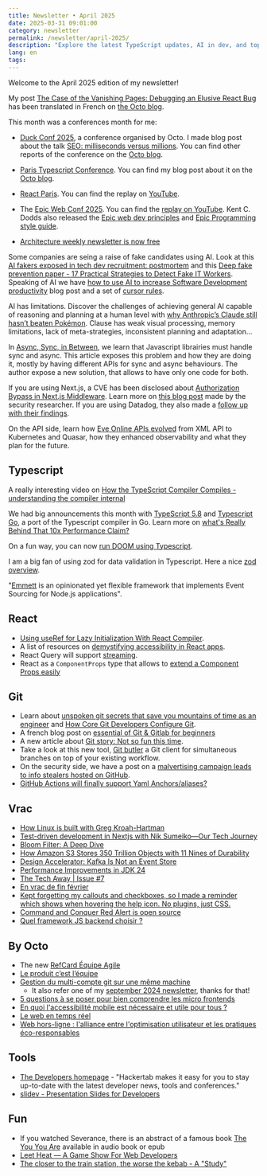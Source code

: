 ```yaml
---
title: Newsletter • April 2025
date: 2025-03-31 09:01:00
category: newsletter
permalink: /newsletter/april-2025/
description: "Explore the latest TypeScript updates, AI in dev, and top conference takeaways. Stay ahead with key insights and must-read resources!"
lang: en
tags: 
---
```


Welcome to the April 2025 edition of my newsletter! 

My post [The Case of the Vanishing Pages: Debugging an Elusive React Bug](https://www.loiclefloch.fr/the-case-of-vanishing-pages/) has been translated in French on [the Octo blog](https://blog.octo.com/l'affaire-des-pages-disparues).

This month was a conferences month for me:
- [Duck Conf 2025](https://www.laduckconf.com/), a conference organised by Octo. I made blog post about the talk [SEO: milliseconds versus millions](https://blog.octo.com/la-duck-conf-2025-cr-seo--des-millisecondes-contre-des-millions). You can find other reports of the conference on the [Octo blog](https://blog.octo.com/category/software-engineering).
- [Paris Typescript Conference](https://la-conf.typescript.paris/). You can find my blog post about it on the [Octo blog](https://blog.octo.com/paris-typescript-conference-report-morning). 
- [React Paris](https://react.paris/). You can find the replay on [YouTube](https://www.youtube.com/@BeJScommunity/playlists).
- The [Epic Web Conf 2025](https://www.epicweb.dev/conf/2025). You can find the [replay on YouTube](https://www.youtube.com/live/SDuvi5eUqp0). Kent C. Dodds also released the [Epic web dev principles](https://www.epicweb.dev/principles) and [Epic Programming style guide](https://github.com/epicweb-dev/config/blob/main/docs/style-guide.md).

- [Architecture weekly newsletter is now free](https://www.architecture-weekly.com/p/whole-architecture-weekly-content)

Some companies are seing a raise of fake candidates using AI. Look at this [AI fakers exposed in tech dev recruitment: postmortem](https://newsletter.pragmaticengineer.com/p/ai-fakers) and this [Deep fake prevention paper - 17 Practical Strategies to Detect Fake IT Workers](https://www.vidocsecurity.com/ebook/ebook-detecting-fake-candidates-vsl.pdf).
Speaking of AI we have [how to use AI to increase Software Development productivity](https://newsletter.eng-leadership.com/p/how-to-use-ai-to-increase-software) blog post and a set of [cursor rules](https://dotcursorrules.com/).

AI has limitations. Discover the challenges of achieving general AI capable of reasoning and planning at a human level with [why Anthropic’s Claude still hasn’t beaten Pokémon](https://arstechnica.com/ai/2025/03/why-anthropics-claude-still-hasnt-beaten-pokemon/). Clause has weak visual processing, memory limitations, lack of meta-strategies, inconsistent planning and adaptation...


In [Async, Sync, in Between](https://antfu.me/posts/async-sync-in-between), we learn that Javascript librairies must handle sync and async. This article exposes this problem and how they are doing it, mostly by having different APIs for sync and async behaviours.
The author expose a new solution, that allows to have only one code for both.

If you are using Next.js, a CVE has been disclosed about [Authorization Bypass in Next.js Middleware](https://github.com/advisories/GHSA-f82v-jwr5-mffw). Learn more on [this blog post](https://zhero-web-sec.github.io/research-and-things/nextjs-and-the-corrupt-middleware)  made by the security researcher. If you are using Datadog, they also made a [follow up with their findings](https://securitylabs.datadoghq.com/articles/nextjs-middleware-auth-bypass/).

On the API side, learn how [Eve Online APIs evolved](https://www.eveonline.com/news/view/eve-evolved-the-future-of-eves-api) from XML API to Kubernetes and Quasar, how they enhanced observability and what they plan for the future.

## Typescript

A really interesting video on [How the TypeScript Compiler Compiles - understanding the compiler internal](https://www.youtube.com/watch?v=X8k_4tZ16qU)

We had big announcements this month with [TypeScript 5.8](https://devblogs.microsoft.com/typescript/announcing-typescript-5-8/) and [Typescript Go](https://devblogs.microsoft.com/typescript/typescript-native-port/), a port of the Typescript compiler in Go. Learn more on [what's Really Behind That 10x Performance Claim?](https://www.architecture-weekly.com/p/typescript-migrates-to-go-whats-really)

On a fun way, you can now [run DOOM using Typescript](https://www.youtube.com/watch?v=0mCsluv5FXA).

I am a big fan of using zod for data validation in Typescript. Here a nice [zod overview](https://didoesdigital.com/blog/zod-overview).

"[Emmett](https://event-driven-io.github.io/emmett/getting-started.html) is an opinionated yet flexible framework that implements Event Sourcing for Node.js applications".

## React

- [Using useRef for Lazy Initialization With React Compiler](https://newsletter.daishikato.com/p/using-useref-for-lazy-initialization-with-react-compiler).
- A list of resources on [demystifying accessibility in React apps](https://krambertech.notion.site/Demystifying-accessibility-in-React-apps-15efe3ecdbc84cf59a22baaace09c629).
- React Query will support [streaming](https://bsky.app/profile/tkdodo.eu/post/3lkiuj7362k2a).
- React as a `ComponentProps` type that allows to [extend a Component Props easily](https://www.linkedin.com/feed/update/urn:li:activity:7302335659183099905/)

## Git
- Learn about [unspoken git secrets that save you mountains of time as an engineer](https://read.highgrowthengineer.com/p/unspoken-git-secrets)  and [How Core Git Developers Configure Git](https://blog.gitbutler.com/how-git-core-devs-configure-git/).
- A french blog post on [essential of Git & Gitlab for beginners](https://frenchtechlead.com/posts/tech/20201023-git-pour-debutant/)
- A new article about [Git story: Not so fun this time](https://blog.brachiosoft.com/en/posts/git/).
- Take a look at this new tool, [Git butler](https://gitbutler.com/) a Git client for simultaneous branches on top of your existing workflow.
- On the security side, we have a post on a [malvertising campaign leads to info stealers hosted on GitHub](https://www.microsoft.com/en-us/security/blog/2025/03/06/malvertising-campaign-leads-to-info-stealers-hosted-on-github/).
- [GitHub Actions will finally support Yaml Anchors/aliases?](https://bsky.app/profile/sebastienlorber.com/post/3lkl2vrsd2522)

## Vrac

- [How Linux is built with Greg Kroah-Hartman](https://newsletter.pragmaticengineer.com/p/how-linux-is-built-with-greg-kroah)
- [Test-driven development in Nextjs with Nik Sumeiko—Our Tech Journey](https://www.youtube.com/watch?v=Wp_RXX4lNK0)
- [Bloom Filter: A Deep Dive](https://www.kirupa.com/data_structures_algorithms/bloom_filter.htm)
- [How Amazon S3 Stores 350 Trillion Objects with 11 Nines of Durability](https://blog.bytebytego.com/p/how-amazon-s3-stores-350-trillion)
- [Design Accelerator: Kafka Is Not an Event Store](https://www.youtube.com/watch?v=uQkKtz0NEpY)
- [Performance Improvements in JDK 24](https://inside.java/2025/03/19/performance-improvements-in-jdk24/)
- [The Tech Away | Issue #7](https://thetechaway.substack.com/p/the-tech-away-issue-7)
- [En vrac de fin février](https://www.standblog.org/blog/post/2025/02/27/En-vrac-de-fin-fevrier)
- [Kept forgetting my callouts and checkboxes, so I made a reminder which shows when hovering the help icon. No plugins, just CSS.](https://www.reddit.com/r/ObsidianMD/comments/1fxiirm/kept_forgetting_my_callouts_and_checkboxes_so_i/)
- [Command and Conquer Red Alert is open source](https://github.com/electronicarts/CnC_Red_Alert)
- [Quel framework JS backend choisir ?](https://www.youtube.com/watch?v=Q_oVDDevPw8)

## By Octo

- The new [RefCard Équipe Agile](https://publication.octo.com/fr/telechargement-refcard-agile)
- [Le produit c’est l’équipe](https://blog.octo.com/le-produit-c'est-l'equipe)
- [Gestion du multi-compte git sur une même machine](https://blog.octo.com/gestion-du-multi-compte-git-sur-une-meme-machine)
    - It also refer one of my [september 2024 newsletter](https://www.loiclefloch.fr/newsletter/september-2024/#How-to-have-multiple-profiles-in-Git), thanks for that!
- [5 questions à se poser pour bien comprendre les micro frontends](https://blog.octo.com/les-questions-a-se-poser-pour-comprendre-les-micro-frontends)
- [En quoi l'accessibilité mobile est nécessaire et utile pour tous ?](https://blog.octo.com/en-quoi-l'accessibilite-mobile-est-necessaire-et-utile-pour-tous)
- [Le web en temps réel](https://blog.octo.com/le-web-en-temps-reel)
- [Web hors-ligne : l'alliance entre l'optimisation utilisateur et les pratiques éco-responsables](https://blog.octo.com/octo-web-hors-ligne--optimiser-l'experience-utilisateur-sans-connexion)


## Tools
- [The Developers homepage](https://hackertab.dev/) - "Hackertab makes it easy for you to stay up-to-date with the latest developer news, tools and conferences."
- [slidev - Presentation Slides for Developers](https://sli.dev/)

## Fun
- If you watched Severance, there is an abstract of a famous book [The You You Are](https://books.apple.com/us/audiobook/the-you-you-are/id1780413757) available in audio book or epub
- [Leet Heat — A Game Show For Web Developers](https://www.youtube.com/playlist?list=PLz8Iz-Fnk_eQwPfZx8lixhpBg22KCCZzo)
- [The closer to the train station, the worse the kebab - A "Study"](https://www.jmspae.se/write-ups/kebabs-train-stations/)
